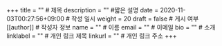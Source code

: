 +++
title = "" # 제목
description = "" #짧은 설명
date = 2020-11-03T00:27:56+09:00 # 작성 일시
weight = 20
draft = false # 게시 여부
[[author]] # 작성자 정보
    name = "" # 이름
    email = "" # 이메일
    bio = "" # 소개
    linklabel = "" # 개인 링크 제목
    linkurl = "" # 개인 링크 주소
+++